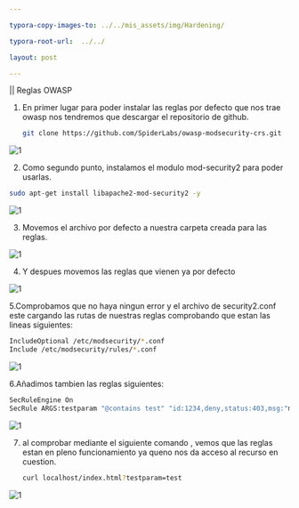 ```yaml
---

typora-copy-images-to: ../../mis_assets/img/Hardening/

typora-root-url:  ../../

layout: post

---
```


|| Reglas OWASP



1. En primer lugar para poder instalar las reglas por defecto que nos trae owasp nos tendremos que descargar el repositorio de github.

   ```bash
   git clone https://github.com/SpiderLabs/owasp-modsecurity-crs.git
   ```

   

![1](/DEV-OPS/mis_assets/img/OWASP/1.png)



2. Como segundo punto, instalamos el modulo mod-security2 para poder usarlas.

```bash
sudo apt-get install libapache2-mod-security2 -y
```

![1](/DEV-OPS/mis_assets/img/OWASP/2.png)



3. Movemos el archivo por defecto a nuestra carpeta creada para las reglas.

![1](/DEV-OPS/mis_assets/img/OWASP/3.png)

4. Y despues movemos las reglas que vienen ya por defecto

![1](/DEV-OPS/mis_assets/img/OWASP/4.png)



5.Comprobamos que no haya ningun error y el archivo de  security2.conf este cargando las rutas de nuestras reglas comprobando que estan las lineas siguientes:

```bash
IncludeOptional /etc/modsecurity/*.conf
Include /etc/modsecurity/rules/*.conf
```

![1](/DEV-OPS/mis_assets/img/OWASP/5.png)



6.Añadimos tambien las reglas siguientes:

```bash
SecRuleEngine On
SecRule ARGS:testparam "@contains test" "id:1234,deny,status:403,msg:"mensaje"
```

![1](/DEV-OPS/mis_assets/img/OWASP/6.png)



7. al comprobar mediante el siguiente comando , vemos que las reglas estan en pleno funcionamiento ya queno nos da acceso al recurso en cuestion.

   ```bash
   curl localhost/index.html?testparam=test
   ```

   

![1](/DEV-OPS/mis_assets/img/OWASP/7.png)

